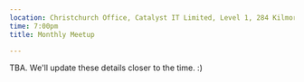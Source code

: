 ```yaml
---
location: Christchurch Office, Catalyst IT Limited, Level 1, 284 Kilmore St, Christchurch
time: 7:00pm
title: Monthly Meetup

---
```


TBA. We'll update these details closer to the time. :)
